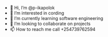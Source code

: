 - 👋 Hi, I’m @p-ikapolok
- 👀 I’m interested in cording
- 🌱 I’m currently learning software engineering 
- 💞️ I’m looking to collaborate on projects
- 📫 How to reach me call +254739762594

<!---
p-ikapolok/p-ikapolok is a ✨ special ✨ repository because its `README.md` (this file) appears on your GitHub profile.
You can click the Preview link to take a look at your changes.
--->
